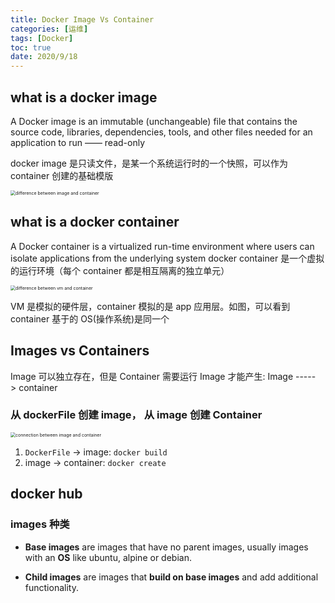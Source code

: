 ```yaml
---
title: Docker Image Vs Container
categories: [运维]
tags: [Docker]
toc: true
date: 2020/9/18
---
```


## what is a docker image

A Docker image is an immutable (unchangeable) file that contains the source code, libraries, dependencies, tools, and other files needed for an application to run —— read-only

docker image 是只读文件，是某一个系统运行时的一个快照，可以作为 container 创建的基础模版

<img src="diff.png" alt="difference between image and container" style="zoom: 50%" />

## what is a docker container

A Docker container is a virtualized run-time environment where users can isolate applications from the underlying system
docker container 是一个虚拟的运行环境（每个 container 都是相互隔离的独立单元）

<img src="container-vs-vm.png" alt="difference between vm and container" style="zoom: 50%" />

VM 是模拟的硬件层，container 模拟的是 app 应用层。如图，可以看到 container 基于的 OS(操作系统)是同一个

## Images vs Containers

Image 可以独立存在，但是 Container 需要运行 Image 才能产生: Image -----> container

### 从 dockerFile 创建 image， 从 image 创建 Container

<img src="connect.png" alt="connection between image and container " style="zoom: 50%" />

1. `DockerFile` -> image: `docker build`
2. image -> container: `docker create`

## docker hub

### images 种类

- **Base images** are images that have no parent images, usually images with an **OS** like ubuntu, alpine or debian.

- **Child images** are images that **build on base images** and add additional functionality.
